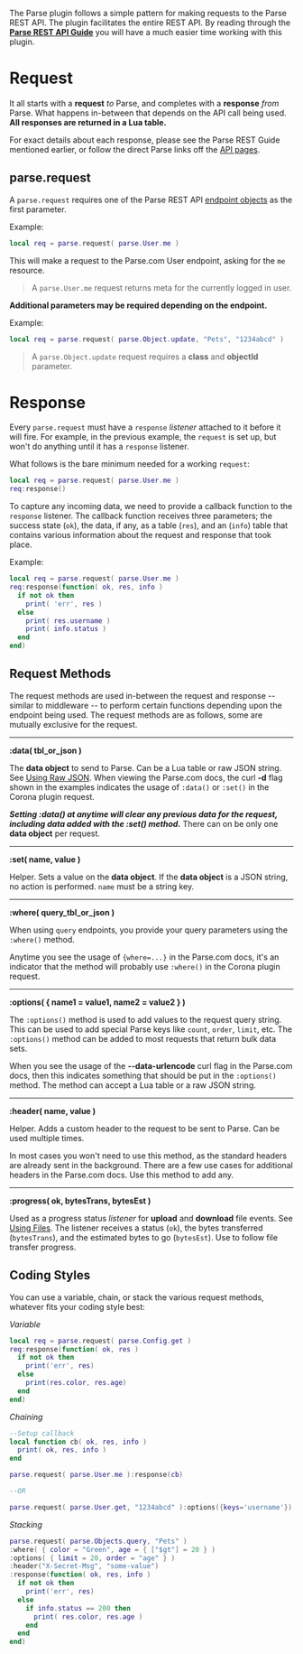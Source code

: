 The Parse plugin follows a simple pattern for making requests to the Parse REST API. The plugin facilitates the entire REST API. By reading through the [__Parse REST API Guide__](https://www.parse.com/docs/rest/guide) you will have a much easier time working with this plugin.

# Request

It all starts with a __request__ *to* Parse, and completes with a __response__ *from* Parse. What happens in-between that depends on the API call being used.  __All responses are returned in a Lua table.__

For exact details about each response, please see the Parse REST Guide mentioned earlier, or follow the direct Parse links off the [API pages](index.md).

## parse.request

A `parse.request` requires one of the Parse REST API [endpoint objects](Endpoints.md) as the first parameter.

Example:

```lua
local req = parse.request( parse.User.me )
```

This will make a request to the Parse.com User endpoint, asking for the `me` resource.

> A `parse.User.me` request returns meta for the currently logged in user.

__Additional parameters may be required depending on the endpoint.__

Example:

```lua
local req = parse.request( parse.Object.update, "Pets", "1234abcd" )
```

> A `parse.Object.update` request requires a __class__ and __objectId__ parameter.

# Response

Every `parse.request` must have a `response` *listener* attached to it before it will fire. For example, in the previous example, the `request` is set up, but won't do anything until it has a `response` listener.

What follows is the bare minimum needed for a working `request`:

```lua
local req = parse.request( parse.User.me )
req:response()
```

To capture any incoming data, we need to provide a callback function to the `response` listener. The callback function receives three parameters; the success state (`ok`), the data, if any, as a table (`res`), and an (`info`) table that contains various information about the request and response that took place.

Example:

```lua
local req = parse.request( parse.User.me )
req:response(function( ok, res, info )
  if not ok then
    print( 'err', res )
  else
    print( res.username )
    print( info.status )
  end
end)
```

## Request Methods

The request methods are used in-between the request and response -- similar to middleware -- to perform certain functions depending upon the endpoint being used. The request methods are as follows, some are mutually exclusive for the request.

---

__:data( tbl_or_json )__

The __data object__ to send to Parse. Can be a Lua table or raw JSON string. See [Using Raw JSON](UsingJson). When viewing the Parse.com docs, the curl __-d__ flag shown in the examples indicates the usage of `:data()` or `:set()` in the Corona plugin request.

___Setting :data() at anytime will clear any previous data for the request, including data added with the :set() method.___ There can on be only one __data object__ per request.

---

__:set( name, value )__

Helper. Sets a value on the __data object__. If the __data object__ is a JSON string, no action is performed. `name` must be a string key.

---

__:where( query_tbl_or_json )__

When using `query` endpoints, you provide your query parameters using the `:where()` method.

Anytime you see the usage of `{where=...}` in the Parse.com docs, it's an indicator that the method will probably use `:where()` in the Corona plugin request.

---

__:options( { name1 = value1, name2 = value2 } )__

The `:options()` method is used to add values to the request query string. This can be used to add special Parse keys like `count`, `order`, `limit`, etc. The `:options()` method can be added to most requests that return bulk data sets.

When you see the usage of the __--data-urlencode__ curl flag in the Parse.com docs, then this indicates something that should be put in the `:options()` method. The method can accept a Lua table or a raw JSON string.

---

__:header( name, value )__

Helper. Adds a custom header to the request to be sent to Parse. Can be used multiple times.

In most cases you won't need to use this method, as the standard headers are already sent in the background. There are a few use cases for additional headers in the Parse.com docs. Use this method to add any.

---

__:progress( ok, bytesTrans, bytesEst )__

Used as a progress status *listener* for __upload__ and __download__ file events. See [Using Files](FileTransfer.md). The listener receives a status (`ok`), the bytes transferred (`bytesTrans`), and the estimated bytes to go (`bytesEst`). Use to follow file transfer progress.

## Coding Styles

You can use a variable, chain, or stack the various request methods, whatever fits your coding style best:

*Variable*

```lua
local req = parse.request( parse.Config.get )
req:response(function( ok, res )
  if not ok then
    print('err', res)
  else
    print(res.color, res.age)
  end
end)
```

*Chaining*

```lua
--Setup callback
local function cb( ok, res, info )
  print( ok, res, info )
end

parse.request( parse.User.me ):response(cb)

--OR

parse.request( parse.User.get, "1234abcd" ):options({keys='username'}):response(cb)
```

*Stacking*

```lua
parse.request( parse.Objects.query, "Pets" )
:where( { color = "Green", age = { ["$gt"] = 20 } )
:options( { limit = 20, order = "age" } )
:header("X-Secret-Msg", "some-value")
:response(function( ok, res, info )
  if not ok then
    print('err', res)
  else
    if info.status == 200 then
      print( res.color, res.age )
    end
  end
end)
```
